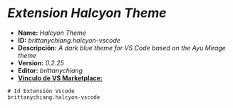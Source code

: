<!-- Autor: Daniel Benjamin Perez Morales -->
<!-- GitHub: https://github.com/DanielBenjaminPerezMoralesDev13 -->
<!-- Gitlab: https://gitlab.com/DanielBenjaminPerezMoralesDev13 -->
<!-- Correo electrónico: danielperezdev@proton.me -->

# ***Extension Halcyon Theme***

- **Name:** *Halcyon Theme*
- **ID:** *brittanychiang.halcyon-vscode*
- **Descripción:** *A dark blue theme for VS Code based on the Ayu Mirage theme*
- **Version:** *0.2.25*
- **Editor:** *brittanychiang*
- **[Vínculo de VS Marketplace:](https://marketplace.visualstudio.com/items?itemName=brittanychiang.halcyon-vscode "https://marketplace.visualstudio.com/items?itemName=brittanychiang.halcyon-vscode")**

```plaintext
# Id Extensión Vscode
brittanychiang.halcyon-vscode
```
